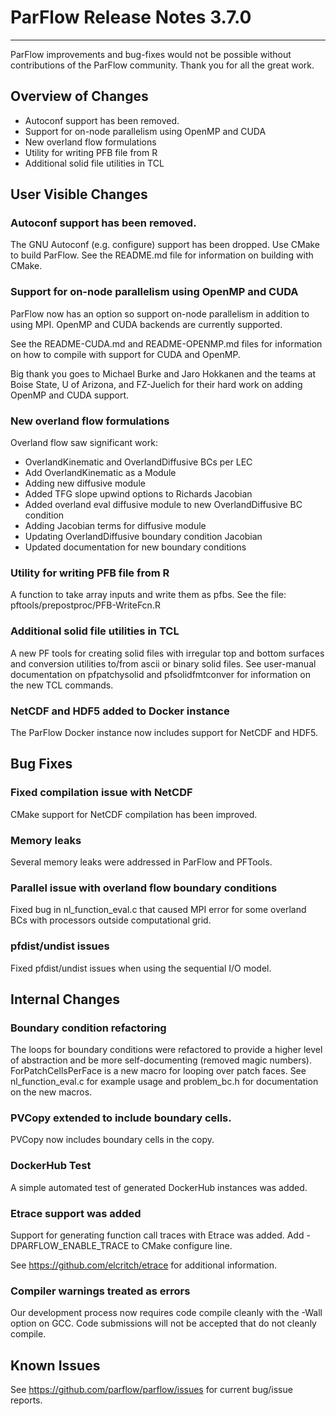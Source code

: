 # ParFlow Release Notes 3.7.0
---

ParFlow improvements and bug-fixes would not be possible without
contributions of the ParFlow community.  Thank you for all the great
work.

## Overview of Changes

* Autoconf support has been removed.
* Support for on-node parallelism using OpenMP and CUDA
* New overland flow formulations
* Utility for writing PFB file from R
* Additional solid file utilities in TCL

## User Visible Changes

### Autoconf support has been removed.

The GNU Autoconf (e.g. configure) support has been dropped.  Use CMake
to build ParFlow.  See the README.md file for information on building
with CMake.

### Support for on-node parallelism using OpenMP and CUDA

ParFlow now has an option so support on-node parallelism in addition to
using MPI.   OpenMP and CUDA backends are currently supported.

See the README-CUDA.md and README-OPENMP.md files for information on
how to compile with support for CUDA and OpenMP.

Big thank you goes to Michael Burke and Jaro Hokkanen and the teams at
Boise State, U of Arizona, and FZ-Juelich for their hard work on
adding OpenMP and CUDA support.

###  New overland flow formulations

Overland flow saw significant work:

* OverlandKinematic and OverlandDiffusive BCs per LEC
* Add OverlandKinematic as a Module
* Adding new diffusive module
* Added TFG slope upwind options to Richards Jacobian
* Added overland eval diffusive module to new OverlandDiffusive BC condition
* Adding Jacobian terms for diffusive module
* Updating OverlandDiffusive boundary condition Jacobian
* Updated documentation for new boundary conditions

### Utility for writing PFB file from R

A function to take array inputs and write them as pfbs.  See the file:
pftools/prepostproc/PFB-WriteFcn.R

### Additional solid file utilities in TCL

A new PF tools for creating solid files with irregular top and bottom
surfaces and conversion utilities to/from ascii or binary solid
files. See user-manual documentation on pfpatchysolid and
pfsolidfmtconver for information on the new TCL commands.

### NetCDF and HDF5 added to Docker instance

The ParFlow Docker instance now includes support for NetCDF and HDF5.

## Bug Fixes

### Fixed compilation issue with NetCDF

CMake support for NetCDF compilation has been improved.

### Memory leaks

Several memory leaks were addressed in ParFlow and PFTools.

### Parallel issue with overland flow boundary conditions

Fixed bug in nl_function_eval.c that caused MPI error for some
overland BCs with processors outside computational grid.

### pfdist/undist issues
 
Fixed pfdist/undist issues when using the sequential I/O model.

## Internal Changes

### Boundary condition refactoring

The loops for boundary conditions were refactored to provide a higher
level of abstraction and be more self-documenting (removed magic
numbers).  ForPatchCellsPerFace is a new macro for looping over patch
faces.  See nl_function_eval.c for example usage and problem_bc.h for
documentation on the new macros.

### PVCopy extended to include boundary cells.

PVCopy now includes boundary cells in the copy.

### DockerHub Test

A simple automated test of generated DockerHub instances was added.

### Etrace support was added

Support for generating function call traces with Etrace was added.  Add
-DPARFLOW_ENABLE_TRACE to CMake configure line.

See https://github.com/elcritch/etrace for additional information.

### Compiler warnings treated as errors

Our development process now requires code compile cleanly with the
-Wall option on GCC.  Code submissions will not be accepted that do
not cleanly compile. 

## Known Issues

See https://github.com/parflow/parflow/issues for current bug/issue reports.


